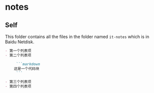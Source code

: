 # notes



## Self

This folder contains all the files in the folder named `it-notes` which is in Baidu Netdisk.



```markdown
- 第一个列表项
- 第二个列表项

     ```markdown
    这是一个代码块
     ```

- 第三个列表项
- 第四个列表项
```
